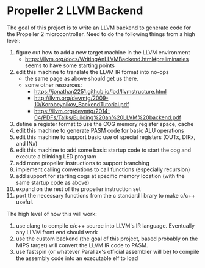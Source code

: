 # Propeller 2 LLVM Backend

The goal of this project is to write an LLVM backend to generate code for the Propeller 2 microcontroller. Need to do the following things from a high level:

1. figure out how to add a new target machine in the LLVM environment
    - https://llvm.org/docs/WritingAnLLVMBackend.html#preliminaries seems to have some starting points
1. edit this machine to translate the LLVM IR format into no-ops
    - the same page as above should get us there.
    - some other resources:
        - https://jonathan2251.github.io/lbd/llvmstructure.html
        - http://llvm.org/devmtg/2009-10/Korobeynikov_BackendTutorial.pdf
        - https://llvm.org/devmtg/2014-04/PDFs/Talks/Building%20an%20LLVM%20backend.pdf
1. define a register format to use the COG memory register space, cache
1. edit this machine to generate PASM code for basic ALU operations
1. edit this machine to support basic use of special registers (OUTx, DIRx, and INx)
1. edit this machine to add some basic startup code to start the cog and execute a blinking LED program
1. add more propeller instructions to support branching
1. implement calling conventions to call functions (especially recursion)
1. add support for starting cogs at specific memory location (with the same startup code as above)
1. expand on the rest of the propeller instruction set
1. port the necessary functions from the c standard library to make c/c++ useful.

The high level of how this will work: 
1. use clang to compile c/c++ source into LLVM's IR language. Eventually any LLVM front end should work
1. use the custom backend (the goal of this project, based probably on the MIPS target) will convert the LLVM IR code to PASM. 
1. use fastspin (or whatever Parallax's official assembler will be) to compile the assembly code into an executable elf to load
